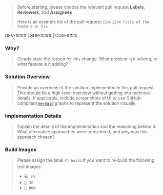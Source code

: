 > Before starting, please choose the relevant pull request **Labels**, **Reviewers**, and **Assignees**
>
> Here is an example tile of the pull request:
> `CON-1234 Title of The Feature or Fix`

DEV-#### | SUP-#### | CON-####

### Why?

> Clearly state the reason for this change. What problem is it solving, or what feature is it adding?

### Solution Overview

> Provide an overview of the solution implemented in this pull request. This should be a high-level overview without getting into technical details. If applicable, include screenshots of UI or use GitHub-compliant [`mermaid`](https://mermaid.live/) graphs to represent the solution visually.

### Implementation Details

> Explain the details of the implementation and the reasoning behind it. What alternative approaches were considered, and why was this approach chosen?

### Build Images

> Please assign the label `📦 build` If you want to re-build the following test images:
>- `💻 Sh` 
>- `🚀 JS`
>- `🧩 DOM`
